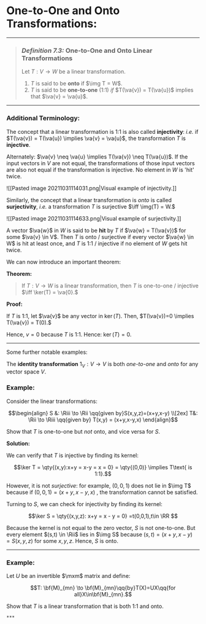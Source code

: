 # One-to-One and Onto Transformations:
***

> ### *Definition 7.3:* One-to-One and Onto Linear Transformations
> Let $T: V\to W$ be a linear transformation.
> 1. $T$ is said to be **onto** if $\img T = W$. 
> 2. $T$ is said to be **one-to-one** (1:1) *if* $T(\va{v}) = T(\va{u})$ implies that $\va{v} = \va{u}$.
***

### Additional Terminology:
The concept that a linear transformation is 1:1 is also called **injectivity**:  *i.e.* if $T(\va{v}) = T(\va{u}) \implies \va{v} = \va{u}$, the transformation $T$ is **injective**. 

Alternately: $\va{v} \neq \va{u} \implies T(\va{v}) \neq T(\va{u})$. If the input vectors in $V$ are not equal, the transformations of those input vectors are also not equal if the transformation is injective. No element in $W$ is 'hit' twice. 

![[Pasted image 20211031114031.png|Visual example of injectivity.]]

Similarly, the concept that a linear transformation is *onto* is called **surjectivity**, *i.e.* a transformation $T$ is surjective $\iff \img(T) = W.$

![[Pasted image 20211031114633.png|Visual example of surjectivity.]]


A vector $\va{w}$ in $W$ is said to be **hit** by $T$ if $\va{w} = T(\va{v})$ for some $\va{v} \in V$. Then $T$ is onto / surjective if every vector $\va{w} \in W$ is hit at least once, and $T$ is 1:1 / injective if no element of $W$ gets hit twice.

We can now introduce an important theorem:


**Theorem:**

> If $T: V \to W$ is a linear transformation, then $T$ is one-to-one / injective $\iff \ker(T) = \va{0}.$

**Proof:** 

If $T$ is 1:1, let $\va{v}$ be any vector in $\ker(T).$ Then, $T(\va{v})=0 \implies T(\va{v}) = T(0).$ 

Hence, $v = 0$ because $T$ is 1:1. Hence: $\ker(T) = \qty{0}.$

***

Some further notable examples:

The **identity transformation** $1_V: V \to V$ is both *one-to-one* and *onto* for any vector space $V$.

### **Example**:

Consider the linear transformations: 

$$\begin{align} S &: \Riii \to \Rii \qq{given by}S(x,y,z)=(x+y,x-y) \\[2ex] T&: \Rii \to \Riii \qq{given by} T(x,y) = (x+y,x-y,x) \end{align}$$

Show that $T$ is one-to-one but *not* onto, and vice versa for $S$.

**Solution:** 

We can verify that $T$ is injective by finding its kernel:

$$\ker T = \qty{(x,y):x+y = x-y = x = 0} = \qty{(0,0)} \implies T\text{ is 1:1}.$$

However, it is not *surjective*: for example, $(0,0,1)$ does not lie in $\img T$ because if $(0,0,1) = (x+y,x-y,x)$ , the transformation cannot be satisfied. 

Turning to $S$, we can check for injectivity by finding its kernel:

$$\ker S = \qty{(x,y,z): x+y = x - y = 0} =t(0,0,1),t\in \RR $$

Because the kernel is not equal to the zero vector, $S$ is not one-to-one. But every element $(s,t) \in \Rii$ lies in $\img S$ because $(s,t) = (x+y,x-y) = S(x,y,z)$ for some $x,y,z$. Hence, $S$ is onto. 

***

### **Example**: 

Let $U$ be an invertible $\mxm$ matrix and define:

$$T: \bf{M}_{mn} \to \bf{M}_{mn}\qq{by}T(X)=UX\qq{for all}X\in\bf{M}_{mn}.$$

Show that $T$ is a linear transformation that is both 1:1 and onto. 

	***